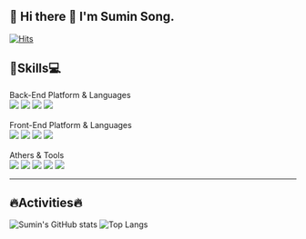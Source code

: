 ## 👋 Hi there 👋 I'm Sumin Song.

[![Hits](https://hits.seeyoufarm.com/api/count/incr/badge.svg?url=https%3A%2F%2Fgithub.com%2Fakakss225&count_bg=%2379C83D&title_bg=%23555555&icon=&icon_color=%23E7E7E7&title=hits&edge_flat=false)](https://hits.seeyoufarm.com)

<h2 align="left">💪Skills💻</h2>
<div align="left">
  Back-End Platform & Languages
  <br>
  <img src="https://img.shields.io/badge/Java-007396?style=for-the-badge&logo=Java&logoColor=orange"/>
  <img src="https://img.shields.io/badge/Python-yellow?style=for-the-badge&logo=Python&logoColor=blue"/> 
  <img src="https://img.shields.io/badge/MySQL-blue?style=for-the-badge&logo=MySQL&logoColor=white"/>
  <img src="https://img.shields.io/badge/Spring-green?style=for-the-badge&logo=Spring&logoColor=white"/>
</div>
<br>
<div align="left">
  Front-End Platform & Languages
  <br>
  <img src="https://img.shields.io/badge/html5-navy?style=for-the-badge&logo=HTML5&logoColor=white"/> 
  <img src="https://img.shields.io/badge/css3-pink?style=for-the-badge&logo=CSS3&logoColor=black"/>
  <img src="https://img.shields.io/badge/React-gray?style=for-the-badge&logo=React&logoColor=skyblue"/>
  <img src="https://img.shields.io/badge/JavaScript-yellow?style=for-the-badge&logo=JavaScript&logoColor=black"/>
</div>
<br>
<div align="left">
  Athers & Tools
  <br>
  <img src="https://img.shields.io/badge/R-white?style=for-the-badge&logo=R&logoColor=blue"/>
  <img src="https://img.shields.io/badge/Postman-orange?style=for-the-badge&logo=Postman&logoColor=white"/>
  <img src="https://img.shields.io/badge/Eclipse IDE-blue?style=for-the-badge&logo=Eclipse IDE&logoColor=white"/>
  <img src="https://img.shields.io/badge/VScode-white?style=for-the-badge&logo=Visual Studio&logoColor=blue"/>
  <img src="https://img.shields.io/badge/Git-black?style=for-the-badge&logo=Github&logoColor=white"/>
</div>
<hr>

<h2>🔥Activities🔥</h2>

![Sumin's GitHub stats](https://github-readme-stats.vercel.app/api?username=akakss225&show_icons=true&theme=radical)
![Top Langs](https://github-readme-stats.vercel.app/api/top-langs/?username=akakss225&hide=javascript,html,css,scss&layout=compact&theme=radical)




<!--
**akakss225/akakss225** is a ✨ _special_ ✨ repository because its `README.md` (this file) appears on your GitHub profile.

Here are some ideas to get you started:

- 🔭 I’m currently working on ...
- 🌱 I’m currently learning ...
- 👯 I’m looking to collaborate on ...
- 🤔 I’m looking for help with ...
- 💬 Ask me about ...
- 📫 How to reach me: ...
- 😄 Pronouns: ...
- ⚡ Fun fact: ...
-->
